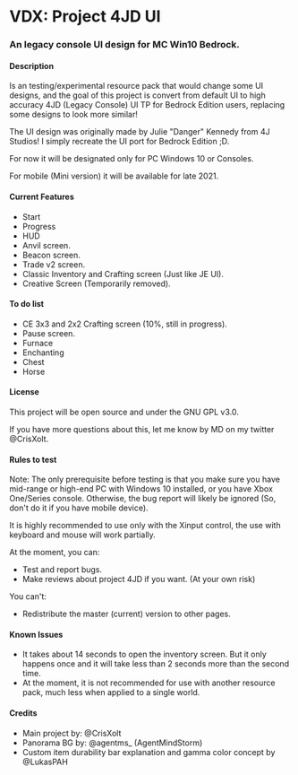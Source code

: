 # VDX: Project 4JD UI

### An legacy console UI design for MC Win10 Bedrock.

#### Description ####

Is an testing/experimental resource pack that would change some UI designs, and the goal of this project is convert from default UI to high accuracy 4JD (Legacy Console) UI TP for Bedrock Edition users, replacing some designs to look more similar!

The UI design was originally made by Julie "Danger" Kennedy from 4J Studios! I simply recreate the UI port for Bedrock Edition ;D.

For now it will be designated only for PC Windows 10 or Consoles.

For mobile (Mini version) it will be available for late 2021.

#### Current Features ####

- Start
- Progress
- HUD
- Anvil screen.
- Beacon screen.
- Trade v2 screen.
- Classic Inventory and Crafting screen (Just like JE UI).
- Creative Screen (Temporarily removed).

#### To do list ####

- CE 3x3 and 2x2 Crafting screen (10%, still in progress).
- Pause screen.
- Furnace
- Enchanting
- Chest
- Horse

#### License ####

This project will be open source and under the GNU GPL v3.0.

If you have more questions about this, let me know by MD on my twitter @CrisXolt.

#### Rules to test ####

Note: The only prerequisite before testing is that you make sure you have mid-range or high-end PC with Windows 10 installed, or you have Xbox One/Series console. Otherwise, the bug report will likely be ignored (So, don't do it if you have mobile device).

It is highly recommended to use only with the Xinput control, the use with keyboard and mouse will work partially.

At the moment, you can:
- Test and report bugs.
- Make reviews about project 4JD if you want. (At your own risk)

You can't:
- Redistribute the master (current) version to other pages.

#### Known Issues ####

- It takes about 14 seconds to open the inventory screen. But it only happens once and it will take less than 2 seconds more than the second time.
- At the moment, it is not recommended for use with another resource pack, much less when applied to a single world.

#### Credits ####

- Main project by: @CrisXolt
- Panorama BG by: @agentms_ (AgentMindStorm)
- Custom item durability bar explanation and gamma color concept by @LukasPAH